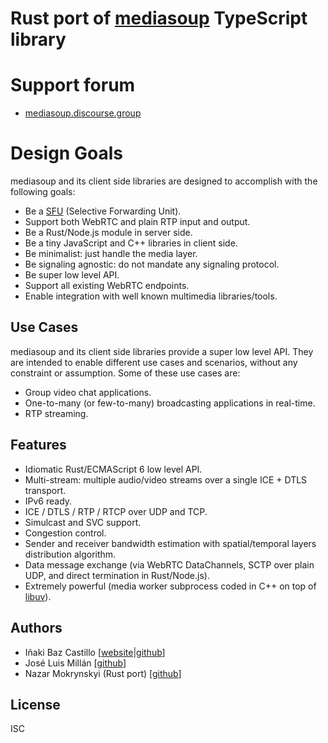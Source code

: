 # Rust port of [mediasoup](https://github.com/versatica/mediasoup) TypeScript library

# Support forum
* [mediasoup.discourse.group](https://mediasoup.discourse.group/)

# Design Goals
mediasoup and its client side libraries are designed to accomplish with the following goals:
* Be a [SFU](https://webrtcglossary.com/sfu/) (Selective Forwarding Unit).
* Support both WebRTC and plain RTP input and output.
* Be a Rust/Node.js module in server side.
* Be a tiny JavaScript and C++ libraries in client side.
* Be minimalist: just handle the media layer.
* Be signaling agnostic: do not mandate any signaling protocol.
* Be super low level API.
* Support all existing WebRTC endpoints.
* Enable integration with well known multimedia libraries/tools.

## Use Cases
mediasoup and its client side libraries provide a super low level API. They are intended to
enable different use cases and scenarios, without any constraint or assumption. Some of these
 use cases are:
* Group video chat applications.
* One-to-many (or few-to-many) broadcasting applications in real-time.
* RTP streaming.

## Features
* Idiomatic Rust/ECMAScript 6 low level API.
* Multi-stream: multiple audio/video streams over a single ICE + DTLS transport.
* IPv6 ready.
* ICE / DTLS / RTP / RTCP over UDP and TCP.
* Simulcast and SVC support.
* Congestion control.
* Sender and receiver bandwidth estimation with spatial/temporal layers distribution algorithm.
* Data message exchange (via WebRTC DataChannels, SCTP over plain UDP, and direct termination in Rust/Node.js).
* Extremely powerful (media worker subprocess coded in C++ on top of [libuv](https://libuv.org)).

## Authors
* Iñaki Baz Castillo [[website](https://inakibaz.me)|[github](https://github.com/ibc/)]
* José Luis Millán [[github](https://github.com/jmillan/)]
* Nazar Mokrynskyi (Rust port) [[github](https://github.com/nazar-pc)]

## License
ISC
